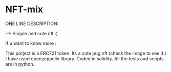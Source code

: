 # NFT-mix

ONE LINE DESCRIPTION:

--> Simple and cute nft :)

If u want to know more :

This porject is a ERC721 token.
Its a cute pug nft.(check the image to see it.)
I have used openzeppelin library.
Coded in solidity.
All the tests and scripts are in python.

